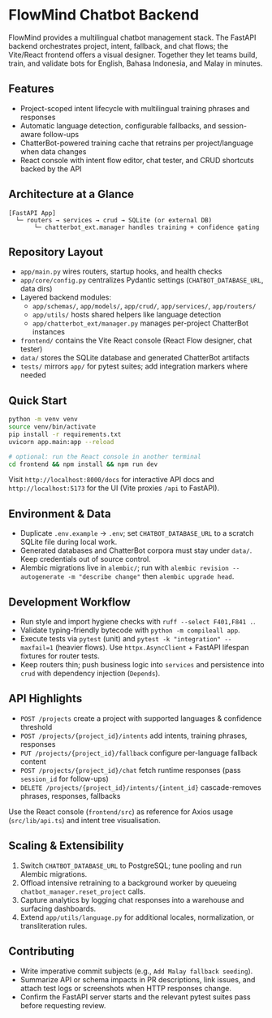 # FlowMind Chatbot Backend

FlowMind provides a multilingual chatbot management stack. The FastAPI backend orchestrates project, intent, fallback, and chat flows; the Vite/React frontend offers a visual designer. Together they let teams build, train, and validate bots for English, Bahasa Indonesia, and Malay in minutes.

## Features
- Project-scoped intent lifecycle with multilingual training phrases and responses
- Automatic language detection, configurable fallbacks, and session-aware follow-ups
- ChatterBot-powered training cache that retrains per project/language when data changes
- React console with intent flow editor, chat tester, and CRUD shortcuts backed by the API

## Architecture at a Glance
```
[FastAPI App]
  └─ routers → services → crud → SQLite (or external DB)
       └─ chatterbot_ext.manager handles training + confidence gating
```

## Repository Layout
- `app/main.py` wires routers, startup hooks, and health checks
- `app/core/config.py` centralizes Pydantic settings (`CHATBOT_DATABASE_URL`, data dirs)
- Layered backend modules:
  - `app/schemas/`, `app/models/`, `app/crud/`, `app/services/`, `app/routers/`
  - `app/utils/` hosts shared helpers like language detection
  - `app/chatterbot_ext/manager.py` manages per-project ChatterBot instances
- `frontend/` contains the Vite React console (React Flow designer, chat tester)
- `data/` stores the SQLite database and generated ChatterBot artifacts
- `tests/` mirrors `app/` for pytest suites; add integration markers where needed

## Quick Start
```bash
python -m venv venv
source venv/bin/activate
pip install -r requirements.txt
uvicorn app.main:app --reload

# optional: run the React console in another terminal
cd frontend && npm install && npm run dev
```
Visit `http://localhost:8000/docs` for interactive API docs and `http://localhost:5173` for the UI (Vite proxies `/api` to FastAPI).

## Environment & Data
- Duplicate `.env.example` → `.env`; set `CHATBOT_DATABASE_URL` to a scratch SQLite file during local work.
- Generated databases and ChatterBot corpora must stay under `data/`. Keep credentials out of source control.
- Alembic migrations live in `alembic/`; run with `alembic revision --autogenerate -m "describe change"` then `alembic upgrade head`.

## Development Workflow
- Run style and import hygiene checks with `ruff --select F401,F841 .`.
- Validate typing-friendly bytecode with `python -m compileall app`.
- Execute tests via `pytest` (unit) and `pytest -k "integration" --maxfail=1` (heavier flows). Use `httpx.AsyncClient` + FastAPI lifespan fixtures for router tests.
- Keep routers thin; push business logic into `services` and persistence into `crud` with dependency injection (`Depends`).

## API Highlights
- `POST /projects` create a project with supported languages & confidence threshold
- `POST /projects/{project_id}/intents` add intents, training phrases, responses
- `PUT /projects/{project_id}/fallback` configure per-language fallback content
- `POST /projects/{project_id}/chat` fetch runtime responses (pass `session_id` for follow-ups)
- `DELETE /projects/{project_id}/intents/{intent_id}` cascade-removes phrases, responses, fallbacks

Use the React console (`frontend/src`) as reference for Axios usage (`src/lib/api.ts`) and intent tree visualisation.

## Scaling & Extensibility
1. Switch `CHATBOT_DATABASE_URL` to PostgreSQL; tune pooling and run Alembic migrations.
2. Offload intensive retraining to a background worker by queueing `chatbot_manager.reset_project` calls.
3. Capture analytics by logging chat responses into a warehouse and surfacing dashboards.
4. Extend `app/utils/language.py` for additional locales, normalization, or transliteration rules.

## Contributing
- Write imperative commit subjects (e.g., `Add Malay fallback seeding`).
- Summarize API or schema impacts in PR descriptions, link issues, and attach test logs or screenshots when HTTP responses change.
- Confirm the FastAPI server starts and the relevant pytest suites pass before requesting review.
